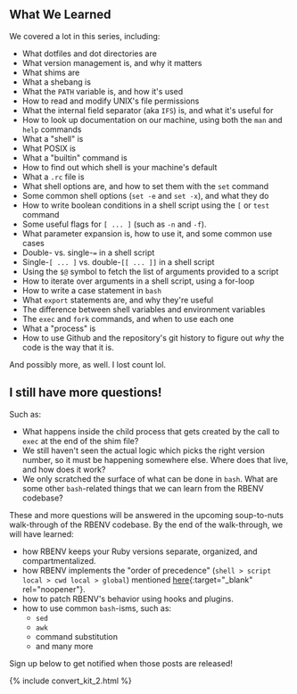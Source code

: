 ## What We Learned

We covered a lot in this series, including:

 - What dotfiles and dot directories are
 - What version management is, and why it matters
 - What shims are
 - What a shebang is
 - What the `PATH` variable is, and how it's used
 - How to read and modify UNIX's file permissions
 - What the internal field separator (aka `IFS`) is, and what it's useful for
 - How to look up documentation on our machine, using both the `man` and `help` commands
 - What a "shell" is
 - What POSIX is
 - What a "builtin" command is
 - How to find out which shell is your machine's default
 - What a `.rc` file is
 - What shell options are, and how to set them with the `set` command
 - Some common shell options (`set -e` and `set -x`), and what they do
 - How to write boolean conditions in a shell script using the `[` or `test` command
 - Some useful flags for `[ ... ]` (such as `-n` and `-f`).
 - What parameter expansion is, how to use it, and some common use cases
 - Double- vs. single-`=` in a shell script
 - Single-`[ ... ]` vs. double-`[[ ... ]]` in a shell script
 - Using the `$@` symbol to fetch the list of arguments provided to a script
 - How to iterate over arguments in a shell script, using a for-loop
 - How to write a case statement in `bash`
 - What `export` statements are, and why they're useful
 - The difference between shell variables and environment variables
 - The `exec` and `fork` commands, and when to use each one
 - What a "process" is
 - How to use Github and the repository's git history to figure out *why* the code is the way that it is.

And possibly more, as well.  I lost count lol.

## I still have more questions!

Such as:

 - What happens inside the child process that gets created by the call to `exec` at the end of the shim file?
 - We still haven't seen the actual logic which picks the right version number, so it must be happening somewhere else.  Where does that live, and how does it work?
 - We only scratched the surface of what can be done in `bash`.  What are some other `bash`-related things that we can learn from the RBENV codebase?

These and more questions will be answered in the upcoming soup-to-nuts walk-through of the RBENV codebase.  By the end of the walk-through, we will have learned:

 - how RBENV keeps your Ruby versions separate, organized, and compartmentalized.
 - how RBENV implements the "order of precedence" (`shell > script local > cwd local > global`) mentioned [here](https://github.com/rbenv/rbenv/pull/298#issuecomment-11710825){:target="_blank" rel="noopener"}.
 - how to patch RBENV's behavior using hooks and plugins.
 - how to use common `bash`-isms, such as:
    - `sed`
    - `awk`
    - command substitution
    - and many more

Sign up below to get notified when those posts are released!

{% include convert_kit_2.html %}
